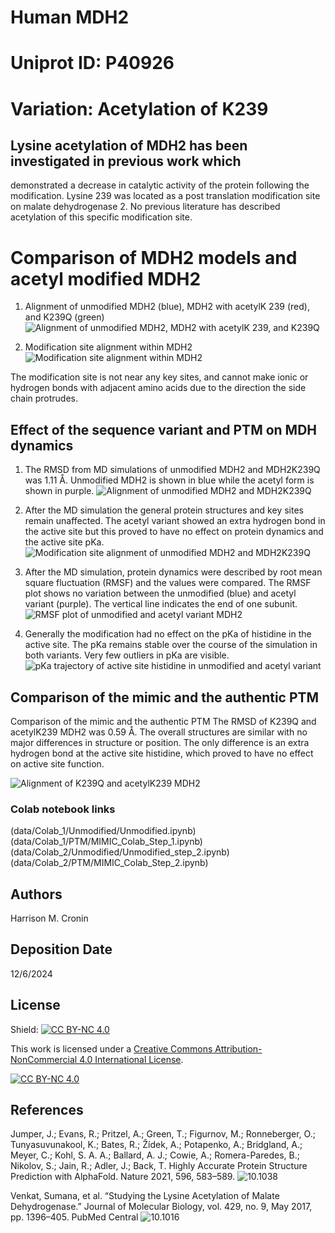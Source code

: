 # Human MDH2
# Uniprot ID: P40926
# Variation: Acetylation of K239


## Lysine acetylation of MDH2 has been investigated in previous work which
demonstrated a decrease in catalytic activity of the protein following
the modification. Lysine 239 was located as a post translation
modification site on malate dehydrogenase 2. No previous literature has
described acetylation of this specific modification site.

# Comparison of MDH2 models and acetyl modified MDH2

1. Alignment of unmodified MDH2 (blue), MDH2 with acetylK 239 (red), and K239Q (green)
![Alignment of unmodified MDH2, MDH2 with acetylK 239, and K239Q](images/superimposed.png)

2. Modification site alignment within MDH2
![Modification site alignment within MDH2](images/alignment.png)

The modification site is not near any key sites, and cannot make ionic
or hydrogen bonds with adjacent amino acids due to the direction the
side chain protrudes.

## Effect of the sequence variant and PTM on MDH dynamics

1. The RMSD from MD simulations of unmodified MDH2 and MDH2K239Q was 1.11
Å. Unmodified MDH2 is shown in blue while the acetyl form is shown in purple. 
![Alignment of unmodified MDH2 and MDH2K239Q](images/unmodified_and_PTM.png)

2. After the MD simulation the general protein structures and key sites remain unaffected. The acetyl variant showed an extra hydrogen bond in the active site but this proved to have no effect on protein dynamics and the active site pKa.
![Modification site alignment of unmodified MDH2 and MDH2K239Q](images/mod_site_align.png)

3. After the MD simulation, protein dynamics were described by root mean square fluctuation (RMSF) and the values were compared. The RMSF plot shows no variation between the unmodified (blue) and acetyl variant (purple). The vertical line indicates the end of one subunit.
![RMSF plot of unmodified and acetyl variant MDH2](images/images/RMSF_git.png.png)

4. Generally the modification had no effect on the pKa of histidine in the active site. The pKa remains stable over the course of the simulation in both variants. Very few outliers in pKa are visible.
![pKa trajectory of active site histidine in unmodified and acetyl variant](images/pKa_traj_git.png)


## Comparison of the mimic and the authentic PTM

Comparison of the mimic and the authentic PTM The RMSD of K239Q and
acetylK239 MDH2 was 0.59 Å. The overall structures are similar with no
major differences in structure or position. The only difference is an
extra hydrogen bond at the active site histidine, which proved to have
no effect on active site function.

![Alignment of K239Q and acetylK239 MDH2](images/PTM_mimic_git.png)

### Colab notebook links

(data/Colab_1/Unmodified/Unmodified.ipynb)
(data/Colab_1/PTM/MIMIC_Colab_Step_1.ipynb)
(data/Colab_2/Unmodified/Unmodified_step_2.ipynb)
(data/Colab_2/PTM/MIMIC_Colab_Step_2.ipynb)

## Authors

Harrison M. Cronin

## Deposition Date

12/6/2024

## License

Shield: [![CC BY-NC 4.0][cc-by-nc-shield]][cc-by-nc]

This work is licensed under a
[Creative Commons Attribution-NonCommercial 4.0 International License][cc-by-nc].

[![CC BY-NC 4.0][cc-by-nc-image]][cc-by-nc]

[cc-by-nc]: https://creativecommons.org/licenses/by-nc/4.0/
[cc-by-nc-image]: https://licensebuttons.net/l/by-nc/4.0/88x31.png
[cc-by-nc-shield]: https://img.shields.io/badge/License-CC%20BY--NC%204.0-lightgrey.svg


## References

Jumper, J.; Evans, R.; Pritzel, A.; Green, T.; Figurnov, M.; Ronneberger, O.; Tunyasuvunakool, K.; Bates, R.; Žídek, A.; Potapenko, A.; Bridgland, A.; Meyer, C.; Kohl, S. A. A.; Ballard, A. J.; Cowie, A.; Romera-Paredes, B.; Nikolov, S.; Jain, R.; Adler, J.; Back, T. Highly Accurate Protein Structure Prediction with AlphaFold. Nature 2021, 596, 583–589. ![10.1038](https://doi.org/10.1038/s41586-021-03819-2)

Venkat, Sumana, et al. “Studying the Lysine Acetylation of Malate Dehydrogenase.” Journal of Molecular Biology, vol. 429, no. 9, May 2017, pp. 1396–405. PubMed Central ![10.1016](https://doi.org/10.1016/j.jmb.2017.03.027)
